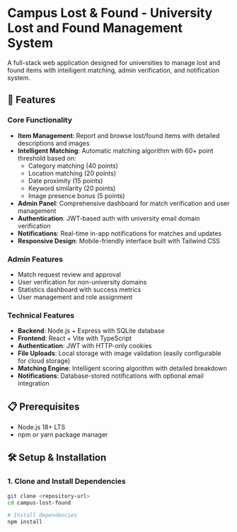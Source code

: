 # Campus Lost & Found - University Lost and Found Management System

A full-stack web application designed for universities to manage lost and found items with intelligent matching, admin verification, and notification system.

## 🚀 Features

### Core Functionality
- **Item Management**: Report and browse lost/found items with detailed descriptions and images
- **Intelligent Matching**: Automatic matching algorithm with 60+ point threshold based on:
  - Category matching (40 points)
  - Location matching (20 points)
  - Date proximity (15 points)
  - Keyword similarity (20 points)
  - Image presence bonus (5 points)
- **Admin Panel**: Comprehensive dashboard for match verification and user management
- **Authentication**: JWT-based auth with university email domain verification
- **Notifications**: Real-time in-app notifications for matches and updates
- **Responsive Design**: Mobile-friendly interface built with Tailwind CSS

### Admin Features
- Match request review and approval
- User verification for non-university domains
- Statistics dashboard with success metrics
- User management and role assignment

### Technical Features
- **Backend**: Node.js + Express with SQLite database
- **Frontend**: React + Vite with TypeScript
- **Authentication**: JWT with HTTP-only cookies
- **File Uploads**: Local storage with image validation (easily configurable for cloud storage)
- **Matching Engine**: Intelligent scoring algorithm with detailed breakdown
- **Notifications**: Database-stored notifications with optional email integration

## 📋 Prerequisites

- Node.js 18+ LTS
- npm or yarn package manager

## 🛠️ Setup & Installation

### 1. Clone and Install Dependencies

```bash
git clone <repository-url>
cd campus-lost-found

# Install dependencies
npm install
